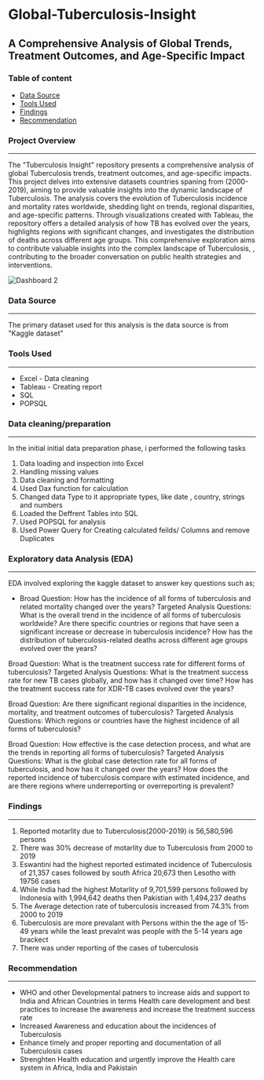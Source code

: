 # Global-Tuberculosis-Insight

## A Comprehensive Analysis of Global Trends, Treatment Outcomes, and Age-Specific Impact

### Table of content

- [Data Source](#data-source)
- [Tools Used](#tools-used)
- [Findings](#findings)
- [Recommendation](#recommendation)


### Project Overview 
---
The "Tuberculosis Insight" repository presents a comprehensive analysis of global Tuberculosis trends, treatment outcomes, and age-specific impacts. 
This project delves into extensive datasets  countries spaning from (2000-2019), 
aiming to provide valuable insights into the dynamic landscape of Tuberculosis. 
The analysis covers the evolution of Tuberculosis incidence and mortality rates worldwide, 
shedding light on trends, regional disparities, and age-specific patterns. 
Through visualizations created with Tableau, the repository offers a detailed analysis of how TB has evolved over the years, 
highlights regions with significant changes, and investigates the distribution of deaths across different age groups.
This comprehensive exploration aims to contribute valuable insights into the complex landscape of Tuberculosis, , 
contributing to the broader conversation on public health strategies and interventions.

![Dashboard 2](https://github.com/AluuPhilip/Global-Tuberculosis-Insight/assets/157082605/ced9a850-782b-4f2f-8ef5-aab981294cf3)


### Data Source 
---
The primary dataset used for this analysis is the data source is from "Kaggle dataset"
### Tools Used 
---

- Excel - Data cleaning
- Tableau - Creating report
- SQL
- POPSQL

### Data cleaning/preparation
---

In the initial initial data preparation phase, i performed the following tasks
1. Data loading and inspection into Excel
2. Handling missing values
4. Data cleaning and formatting
5. Used Dax function for calculation
6. Changed data Type to it appropriate types, like date , country, strings and numbers
7. Loaded the Deffrent Tables into SQL
8. Used POPSQL for analysis
9. Used Power Query for Creating calculated feilds/ Columns and remove Duplicates

### Exploratory data Analysis (EDA)
---

EDA involved exploring the kaggle dataset to answer key questions such as;
- Broad Question:
How has the incidence of all forms of tuberculosis and related mortality changed over the years?
Targeted Analysis Questions:
What is the overall trend in the incidence of all forms of tuberculosis worldwide?
Are there specific countries or regions that have seen a significant increase or decrease in tuberculosis incidence?
How has the distribution of tuberculosis-related deaths across different age groups evolved over the years?

Broad Question:
What is the treatment success rate for different forms of tuberculosis?
Targeted Analysis Questions:
What is the treatment success rate for new TB cases globally, and how has it changed over time?
How has the treatment success rate for XDR-TB cases evolved over the years?

Broad Question: 
Are there significant regional disparities in the incidence, mortality, and treatment outcomes of tuberculosis?
Targeted Analysis Questions:
Which regions or countries have the highest incidence of all forms of tuberculosis?

Broad Question:
How effective is the case detection process, and what are the trends in reporting all forms of tuberculosis?
Targeted Analysis Questions:
What is the global case detection rate for all forms of tuberculosis, and how has it changed over the years?
How does the reported incidence of tuberculosis compare with estimated incidence, and are there regions where underreporting or overreporting is prevalent?

### Findings 
---
1. Reported motarlity due to Tuberculosis(2000-2019) is 56,580,596 persons
2. There was 30% decrease of motarlity due to Tuberculosis from 2000 to 2019
3. Eswantini had the highest reported  estimated incidence of Tuberculosis of 21,357 cases followed by south Africa 20,673 then Lesotho with 19756 cases
4. While India had the highest Motarlity of 9,701,599 persons followed by Indonesia with 1,994,642 deaths then Pakistian with 1,494,237 deaths
5. The Average detection rate of tuberculosis increased from 74.3% from 2000 to 2019
6. Tuberculosis are more prevalant with Persons within the the age of 15- 49 years while the least prevalnt was people with the 5-14 years age brackect 
7. There was under reporting of the cases of tuberculosis 
   
### Recommendation 
---
- WHO and other Developmental patners  to increase aids and support to India and African Countries in terms Health care development and best practices to increase the awareness and increase the treatment success rate
- Increased Awareness and education about the incidences of Tuberculosis
- Enhance timely and proper reporting and documentation of all Tuberculosis cases
- Strenghten  Health education and urgently improve the Health care system in Africa, India and Pakistain
